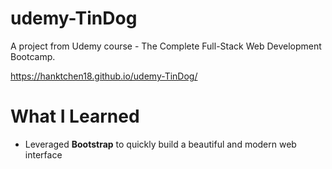 # udemy-TinDog

A project from Udemy course - The Complete Full-Stack Web Development Bootcamp.

https://hanktchen18.github.io/udemy-TinDog/

# What I Learned
* Leveraged **Bootstrap** to quickly build a beautiful and modern web interface
